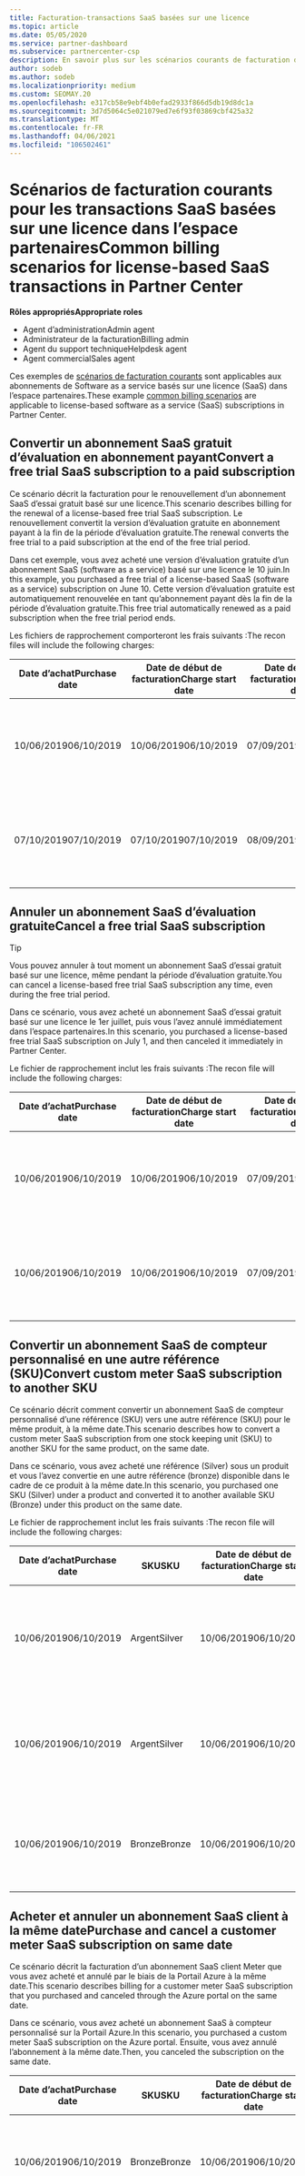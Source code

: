 ```yaml
---
title: Facturation-transactions SaaS basées sur une licence
ms.topic: article
ms.date: 05/05/2020
ms.service: partner-dashboard
ms.subservice: partnercenter-csp
description: En savoir plus sur les scénarios courants de facturation dans l’espace partenaires pour les transactions SaaS (Software-as-a-service) basées sur une licence.
author: sodeb
ms.author: sodeb
ms.localizationpriority: medium
ms.custom: SEOMAY.20
ms.openlocfilehash: e317cb58e9ebf4b0efad2933f866d5db19d8dc1a
ms.sourcegitcommit: 3d7d5064c5e021079ed7e6f93f03869cbf425a32
ms.translationtype: MT
ms.contentlocale: fr-FR
ms.lasthandoff: 04/06/2021
ms.locfileid: "106502461"
---
```

# <a name="common-billing-scenarios-for-license-based-saas-transactions-in-partner-center"></a><span data-ttu-id="5fd4a-103">Scénarios de facturation courants pour les transactions SaaS basées sur une licence dans l’espace partenaires</span><span class="sxs-lookup"><span data-stu-id="5fd4a-103">Common billing scenarios for license-based SaaS transactions in Partner Center</span></span>

<span data-ttu-id="5fd4a-104">**Rôles appropriés**</span><span class="sxs-lookup"><span data-stu-id="5fd4a-104">**Appropriate roles**</span></span>

- <span data-ttu-id="5fd4a-105">Agent d’administration</span><span class="sxs-lookup"><span data-stu-id="5fd4a-105">Admin agent</span></span>
- <span data-ttu-id="5fd4a-106">Administrateur de la facturation</span><span class="sxs-lookup"><span data-stu-id="5fd4a-106">Billing admin</span></span>
- <span data-ttu-id="5fd4a-107">Agent du support technique</span><span class="sxs-lookup"><span data-stu-id="5fd4a-107">Helpdesk agent</span></span>
- <span data-ttu-id="5fd4a-108">Agent commercial</span><span class="sxs-lookup"><span data-stu-id="5fd4a-108">Sales agent</span></span>


<span data-ttu-id="5fd4a-109">Ces exemples de [scénarios de facturation courants](common-billing-scenarios.md) sont applicables aux abonnements de Software as a service basés sur une licence (SaaS) dans l’espace partenaires.</span><span class="sxs-lookup"><span data-stu-id="5fd4a-109">These example [common billing scenarios](common-billing-scenarios.md) are applicable to license-based software as a service (SaaS) subscriptions in Partner Center.</span></span>

## <a name="convert-a-free-trial-saas-subscription-to-a-paid-subscription"></a><span data-ttu-id="5fd4a-110">Convertir un abonnement SaaS gratuit d’évaluation en abonnement payant</span><span class="sxs-lookup"><span data-stu-id="5fd4a-110">Convert a free trial SaaS subscription to a paid subscription</span></span>

<span data-ttu-id="5fd4a-111">Ce scénario décrit la facturation pour le renouvellement d’un abonnement SaaS d’essai gratuit basé sur une licence.</span><span class="sxs-lookup"><span data-stu-id="5fd4a-111">This scenario describes billing for the renewal of a license-based free trial SaaS subscription.</span></span> <span data-ttu-id="5fd4a-112">Le renouvellement convertit la version d’évaluation gratuite en abonnement payant à la fin de la période d’évaluation gratuite.</span><span class="sxs-lookup"><span data-stu-id="5fd4a-112">The renewal converts the free trial to a paid subscription at the end of the free trial period.</span></span>

<span data-ttu-id="5fd4a-113">Dans cet exemple, vous avez acheté une version d’évaluation gratuite d’un abonnement SaaS (software as a service) basé sur une licence le 10 juin.</span><span class="sxs-lookup"><span data-stu-id="5fd4a-113">In this example, you purchased a free trial of a license-based SaaS (software as a service) subscription on June 10.</span></span> <span data-ttu-id="5fd4a-114">Cette version d’évaluation gratuite est automatiquement renouvelée en tant qu’abonnement payant dès la fin de la période d’évaluation gratuite.</span><span class="sxs-lookup"><span data-stu-id="5fd4a-114">This free trial automatically renewed as a paid subscription when the free trial period ends.</span></span>

<span data-ttu-id="5fd4a-115">Les fichiers de rapprochement comporteront les frais suivants :</span><span class="sxs-lookup"><span data-stu-id="5fd4a-115">The recon files will include the following charges:</span></span>

| <span data-ttu-id="5fd4a-116">Date d’achat</span><span class="sxs-lookup"><span data-stu-id="5fd4a-116">Purchase date</span></span> | <span data-ttu-id="5fd4a-117">Date de début de facturation</span><span class="sxs-lookup"><span data-stu-id="5fd4a-117">Charge start date</span></span> | <span data-ttu-id="5fd4a-118">Date de fin de la facturation</span><span class="sxs-lookup"><span data-stu-id="5fd4a-118">Charge end date</span></span> | <span data-ttu-id="5fd4a-119">Prix unitaire</span><span class="sxs-lookup"><span data-stu-id="5fd4a-119">Unit price</span></span> | <span data-ttu-id="5fd4a-120">Quantité unitaire</span><span class="sxs-lookup"><span data-stu-id="5fd4a-120">Unit quantity</span></span> | <span data-ttu-id="5fd4a-121">Montant total</span><span class="sxs-lookup"><span data-stu-id="5fd4a-121">Total amount</span></span> | <span data-ttu-id="5fd4a-122">Type de dépense</span><span class="sxs-lookup"><span data-stu-id="5fd4a-122">Charge type</span></span> | <span data-ttu-id="5fd4a-123">Description de l’abonnement</span><span class="sxs-lookup"><span data-stu-id="5fd4a-123">Subscription description</span></span> |
| ------------- | ----------------- | --------------- | ---------- | ------------- | ------------ | ----------- | ----------------- |
| <span data-ttu-id="5fd4a-124">10/06/2019</span><span class="sxs-lookup"><span data-stu-id="5fd4a-124">06/10/2019</span></span> | <span data-ttu-id="5fd4a-125">10/06/2019</span><span class="sxs-lookup"><span data-stu-id="5fd4a-125">06/10/2019</span></span> | <span data-ttu-id="5fd4a-126">07/09/2019</span><span class="sxs-lookup"><span data-stu-id="5fd4a-126">07/09/2019</span></span> | <span data-ttu-id="5fd4a-127">0 $</span><span class="sxs-lookup"><span data-stu-id="5fd4a-127">$0</span></span> | <span data-ttu-id="5fd4a-128">1</span><span class="sxs-lookup"><span data-stu-id="5fd4a-128">1</span></span> | <span data-ttu-id="5fd4a-129">0 $</span><span class="sxs-lookup"><span data-stu-id="5fd4a-129">$0</span></span> | <span data-ttu-id="5fd4a-130">Nouveau</span><span class="sxs-lookup"><span data-stu-id="5fd4a-130">New</span></span> | <span data-ttu-id="5fd4a-131">Essai gratuit</span><span class="sxs-lookup"><span data-stu-id="5fd4a-131">Free trial</span></span> |
| <span data-ttu-id="5fd4a-132">07/10/2019</span><span class="sxs-lookup"><span data-stu-id="5fd4a-132">07/10/2019</span></span> | <span data-ttu-id="5fd4a-133">07/10/2019</span><span class="sxs-lookup"><span data-stu-id="5fd4a-133">07/10/2019</span></span> | <span data-ttu-id="5fd4a-134">08/09/2019</span><span class="sxs-lookup"><span data-stu-id="5fd4a-134">08/09/2019</span></span> | <span data-ttu-id="5fd4a-135">2 $</span><span class="sxs-lookup"><span data-stu-id="5fd4a-135">$2</span></span> | <span data-ttu-id="5fd4a-136">1</span><span class="sxs-lookup"><span data-stu-id="5fd4a-136">1</span></span> | <span data-ttu-id="5fd4a-137">2 $</span><span class="sxs-lookup"><span data-stu-id="5fd4a-137">$2</span></span> | <span data-ttu-id="5fd4a-138">Renouveler</span><span class="sxs-lookup"><span data-stu-id="5fd4a-138">Renew</span></span> | <span data-ttu-id="5fd4a-139">Abonnement payant</span><span class="sxs-lookup"><span data-stu-id="5fd4a-139">Paid subscription</span></span> |

## <a name="cancel-a-free-trial-saas-subscription"></a><span data-ttu-id="5fd4a-140">Annuler un abonnement SaaS d’évaluation gratuite</span><span class="sxs-lookup"><span data-stu-id="5fd4a-140">Cancel a free trial SaaS subscription</span></span>

> [!TIP]
> <span data-ttu-id="5fd4a-141">Vous pouvez annuler à tout moment un abonnement SaaS d’essai gratuit basé sur une licence, même pendant la période d’évaluation gratuite.</span><span class="sxs-lookup"><span data-stu-id="5fd4a-141">You can cancel a license-based free trial SaaS subscription any time, even during the free trial period.</span></span>

<span data-ttu-id="5fd4a-142">Dans ce scénario, vous avez acheté un abonnement SaaS d’essai gratuit basé sur une licence le 1er juillet, puis vous l’avez annulé immédiatement dans l’espace partenaires.</span><span class="sxs-lookup"><span data-stu-id="5fd4a-142">In this scenario, you purchased a license-based free trial SaaS subscription on July 1, and then canceled it immediately in Partner Center.</span></span>

<span data-ttu-id="5fd4a-143">Le fichier de rapprochement inclut les frais suivants :</span><span class="sxs-lookup"><span data-stu-id="5fd4a-143">The recon file will include the following charges:</span></span>

| <span data-ttu-id="5fd4a-144">Date d’achat</span><span class="sxs-lookup"><span data-stu-id="5fd4a-144">Purchase date</span></span> | <span data-ttu-id="5fd4a-145">Date de début de facturation</span><span class="sxs-lookup"><span data-stu-id="5fd4a-145">Charge start date</span></span> | <span data-ttu-id="5fd4a-146">Date de fin de la facturation</span><span class="sxs-lookup"><span data-stu-id="5fd4a-146">Charge end date</span></span> | <span data-ttu-id="5fd4a-147">Prix unitaire</span><span class="sxs-lookup"><span data-stu-id="5fd4a-147">Unit price</span></span> | <span data-ttu-id="5fd4a-148">Quantité unitaire</span><span class="sxs-lookup"><span data-stu-id="5fd4a-148">Unit quantity</span></span> | <span data-ttu-id="5fd4a-149">Montant total</span><span class="sxs-lookup"><span data-stu-id="5fd4a-149">Total amount</span></span> | <span data-ttu-id="5fd4a-150">Type de dépense</span><span class="sxs-lookup"><span data-stu-id="5fd4a-150">Charge type</span></span> | <span data-ttu-id="5fd4a-151">Description de l’abonnement</span><span class="sxs-lookup"><span data-stu-id="5fd4a-151">Subscription description</span></span> |
| ------------- | ----------------- | --------------- | ---------- | ------------- | ------------ | ----------- | ----------------- |
| <span data-ttu-id="5fd4a-152">10/06/2019</span><span class="sxs-lookup"><span data-stu-id="5fd4a-152">06/10/2019</span></span> | <span data-ttu-id="5fd4a-153">10/06/2019</span><span class="sxs-lookup"><span data-stu-id="5fd4a-153">06/10/2019</span></span> | <span data-ttu-id="5fd4a-154">07/09/2019</span><span class="sxs-lookup"><span data-stu-id="5fd4a-154">07/09/2019</span></span> | <span data-ttu-id="5fd4a-155">0 $</span><span class="sxs-lookup"><span data-stu-id="5fd4a-155">$0</span></span> | <span data-ttu-id="5fd4a-156">11</span><span class="sxs-lookup"><span data-stu-id="5fd4a-156">11</span></span> | <span data-ttu-id="5fd4a-157">0 $</span><span class="sxs-lookup"><span data-stu-id="5fd4a-157">$0</span></span> | <span data-ttu-id="5fd4a-158">Nouveau</span><span class="sxs-lookup"><span data-stu-id="5fd4a-158">New</span></span> | <span data-ttu-id="5fd4a-159">Essai gratuit</span><span class="sxs-lookup"><span data-stu-id="5fd4a-159">Free trial</span></span> |
| <span data-ttu-id="5fd4a-160">10/06/2019</span><span class="sxs-lookup"><span data-stu-id="5fd4a-160">06/10/2019</span></span> | <span data-ttu-id="5fd4a-161">10/06/2019</span><span class="sxs-lookup"><span data-stu-id="5fd4a-161">06/10/2019</span></span> | <span data-ttu-id="5fd4a-162">07/09/2019</span><span class="sxs-lookup"><span data-stu-id="5fd4a-162">07/09/2019</span></span> | <span data-ttu-id="5fd4a-163">0 $</span><span class="sxs-lookup"><span data-stu-id="5fd4a-163">$0</span></span> | <span data-ttu-id="5fd4a-164">11</span><span class="sxs-lookup"><span data-stu-id="5fd4a-164">11</span></span> | <span data-ttu-id="5fd4a-165">0 $</span><span class="sxs-lookup"><span data-stu-id="5fd4a-165">$0</span></span> | <span data-ttu-id="5fd4a-166">Annuler</span><span class="sxs-lookup"><span data-stu-id="5fd4a-166">Cancel</span></span> | <span data-ttu-id="5fd4a-167">Essai gratuit</span><span class="sxs-lookup"><span data-stu-id="5fd4a-167">Free trial</span></span> |

## <a name="convert-custom-meter-saas-subscription-to-another-sku"></a><span data-ttu-id="5fd4a-168">Convertir un abonnement SaaS de compteur personnalisé en une autre référence (SKU)</span><span class="sxs-lookup"><span data-stu-id="5fd4a-168">Convert custom meter SaaS subscription to another SKU</span></span>

<span data-ttu-id="5fd4a-169">Ce scénario décrit comment convertir un abonnement SaaS de compteur personnalisé d’une référence (SKU) vers une autre référence (SKU) pour le même produit, à la même date.</span><span class="sxs-lookup"><span data-stu-id="5fd4a-169">This scenario describes how to convert a custom meter SaaS subscription from one stock keeping unit (SKU) to another SKU for the same product, on the same date.</span></span>

<span data-ttu-id="5fd4a-170">Dans ce scénario, vous avez acheté une référence (Silver) sous un produit et vous l’avez convertie en une autre référence (bronze) disponible dans le cadre de ce produit à la même date.</span><span class="sxs-lookup"><span data-stu-id="5fd4a-170">In this scenario, you purchased one SKU (Silver) under a product and converted it to another available SKU (Bronze) under this product on the same date.</span></span>

<span data-ttu-id="5fd4a-171">Le fichier de rapprochement inclut les frais suivants :</span><span class="sxs-lookup"><span data-stu-id="5fd4a-171">The recon file will include the following charges:</span></span>

| <span data-ttu-id="5fd4a-172">Date d’achat</span><span class="sxs-lookup"><span data-stu-id="5fd4a-172">Purchase date</span></span> | <span data-ttu-id="5fd4a-173">SKU</span><span class="sxs-lookup"><span data-stu-id="5fd4a-173">SKU</span></span> | <span data-ttu-id="5fd4a-174">Date de début de facturation</span><span class="sxs-lookup"><span data-stu-id="5fd4a-174">Charge start date</span></span> | <span data-ttu-id="5fd4a-175">Date de fin de la facturation</span><span class="sxs-lookup"><span data-stu-id="5fd4a-175">Charge end date</span></span> | <span data-ttu-id="5fd4a-176">Prix unitaire</span><span class="sxs-lookup"><span data-stu-id="5fd4a-176">Unit price</span></span> | <span data-ttu-id="5fd4a-177">Quantité unitaire</span><span class="sxs-lookup"><span data-stu-id="5fd4a-177">Unit quantity</span></span> | <span data-ttu-id="5fd4a-178">Montant total</span><span class="sxs-lookup"><span data-stu-id="5fd4a-178">Total amount</span></span> | <span data-ttu-id="5fd4a-179">Type de dépense</span><span class="sxs-lookup"><span data-stu-id="5fd4a-179">Charge type</span></span> | <span data-ttu-id="5fd4a-180">Description de l’abonnement</span><span class="sxs-lookup"><span data-stu-id="5fd4a-180">Subscription description</span></span> |
| ------------- | ----------------- | ----------------- | --------------- | ---------- | ------------- | ------------ | ----------- | ----------------- |
| <span data-ttu-id="5fd4a-181">10/06/2019</span><span class="sxs-lookup"><span data-stu-id="5fd4a-181">06/10/2019</span></span> | <span data-ttu-id="5fd4a-182">Argent</span><span class="sxs-lookup"><span data-stu-id="5fd4a-182">Silver</span></span> | <span data-ttu-id="5fd4a-183">10/06/2019</span><span class="sxs-lookup"><span data-stu-id="5fd4a-183">06/10/2019</span></span> | <span data-ttu-id="5fd4a-184">10/06/2019</span><span class="sxs-lookup"><span data-stu-id="5fd4a-184">06/10/2019</span></span> | <span data-ttu-id="5fd4a-185">20 $</span><span class="sxs-lookup"><span data-stu-id="5fd4a-185">$20</span></span> | <span data-ttu-id="5fd4a-186">1</span><span class="sxs-lookup"><span data-stu-id="5fd4a-186">1</span></span> | <span data-ttu-id="5fd4a-187">20 $</span><span class="sxs-lookup"><span data-stu-id="5fd4a-187">$20</span></span> | <span data-ttu-id="5fd4a-188">Nouveau</span><span class="sxs-lookup"><span data-stu-id="5fd4a-188">New</span></span> | <span data-ttu-id="5fd4a-189">Abonnement SaaS à compteur personnalisé</span><span class="sxs-lookup"><span data-stu-id="5fd4a-189">Custom meter SaaS subscription</span></span> |
| <span data-ttu-id="5fd4a-190">10/06/2019</span><span class="sxs-lookup"><span data-stu-id="5fd4a-190">06/10/2019</span></span> | <span data-ttu-id="5fd4a-191">Argent</span><span class="sxs-lookup"><span data-stu-id="5fd4a-191">Silver</span></span> | <span data-ttu-id="5fd4a-192">10/06/2019</span><span class="sxs-lookup"><span data-stu-id="5fd4a-192">06/10/2019</span></span> | <span data-ttu-id="5fd4a-193">10/06/2019</span><span class="sxs-lookup"><span data-stu-id="5fd4a-193">06/10/2019</span></span> | <span data-ttu-id="5fd4a-194">20 $</span><span class="sxs-lookup"><span data-stu-id="5fd4a-194">$20</span></span> | <span data-ttu-id="5fd4a-195">1</span><span class="sxs-lookup"><span data-stu-id="5fd4a-195">1</span></span> | <span data-ttu-id="5fd4a-196">-$20</span><span class="sxs-lookup"><span data-stu-id="5fd4a-196">-$20</span></span> | <span data-ttu-id="5fd4a-197">Convertir</span><span class="sxs-lookup"><span data-stu-id="5fd4a-197">Convert</span></span> | <span data-ttu-id="5fd4a-198">Facture au prorata pour l’abonnement SaaS du compteur personnalisé</span><span class="sxs-lookup"><span data-stu-id="5fd4a-198">Prorated rebill for custom meter SaaS subscription</span></span> |
| <span data-ttu-id="5fd4a-199">10/06/2019</span><span class="sxs-lookup"><span data-stu-id="5fd4a-199">06/10/2019</span></span> | <span data-ttu-id="5fd4a-200">Bronze</span><span class="sxs-lookup"><span data-stu-id="5fd4a-200">Bronze</span></span> | <span data-ttu-id="5fd4a-201">10/06/2019</span><span class="sxs-lookup"><span data-stu-id="5fd4a-201">06/10/2019</span></span> | <span data-ttu-id="5fd4a-202">10/06/2019</span><span class="sxs-lookup"><span data-stu-id="5fd4a-202">06/10/2019</span></span> | <span data-ttu-id="5fd4a-203">$10</span><span class="sxs-lookup"><span data-stu-id="5fd4a-203">$10</span></span> | <span data-ttu-id="5fd4a-204">1</span><span class="sxs-lookup"><span data-stu-id="5fd4a-204">1</span></span> | <span data-ttu-id="5fd4a-205">$10</span><span class="sxs-lookup"><span data-stu-id="5fd4a-205">$10</span></span> | <span data-ttu-id="5fd4a-206">Convertir</span><span class="sxs-lookup"><span data-stu-id="5fd4a-206">Convert</span></span> | <span data-ttu-id="5fd4a-207">Abonnement SaaS à compteur personnalisé</span><span class="sxs-lookup"><span data-stu-id="5fd4a-207">Custom meter SaaS subscription</span></span> |

## <a name="purchase-and-cancel-a-customer-meter-saas-subscription-on-same-date"></a><span data-ttu-id="5fd4a-208">Acheter et annuler un abonnement SaaS client à la même date</span><span class="sxs-lookup"><span data-stu-id="5fd4a-208">Purchase and cancel a customer meter SaaS subscription on same date</span></span>

<span data-ttu-id="5fd4a-209">Ce scénario décrit la facturation d’un abonnement SaaS client Meter que vous avez acheté et annulé par le biais de la Portail Azure à la même date.</span><span class="sxs-lookup"><span data-stu-id="5fd4a-209">This scenario describes billing for a customer meter SaaS subscription that you purchased and canceled through the Azure portal on the same date.</span></span>

<span data-ttu-id="5fd4a-210">Dans ce scénario, vous avez acheté un abonnement SaaS à compteur personnalisé sur la Portail Azure.</span><span class="sxs-lookup"><span data-stu-id="5fd4a-210">In this scenario, you purchased a custom meter SaaS subscription on the Azure portal.</span></span> <span data-ttu-id="5fd4a-211">Ensuite, vous avez annulé l’abonnement à la même date.</span><span class="sxs-lookup"><span data-stu-id="5fd4a-211">Then, you canceled the subscription on the same date.</span></span>

| <span data-ttu-id="5fd4a-212">Date d’achat</span><span class="sxs-lookup"><span data-stu-id="5fd4a-212">Purchase date</span></span> | <span data-ttu-id="5fd4a-213">SKU</span><span class="sxs-lookup"><span data-stu-id="5fd4a-213">SKU</span></span> | <span data-ttu-id="5fd4a-214">Date de début de facturation</span><span class="sxs-lookup"><span data-stu-id="5fd4a-214">Charge start date</span></span> | <span data-ttu-id="5fd4a-215">Date de fin de la facturation</span><span class="sxs-lookup"><span data-stu-id="5fd4a-215">Charge end date</span></span> | <span data-ttu-id="5fd4a-216">Prix unitaire</span><span class="sxs-lookup"><span data-stu-id="5fd4a-216">Unit price</span></span> | <span data-ttu-id="5fd4a-217">Quantité unitaire</span><span class="sxs-lookup"><span data-stu-id="5fd4a-217">Unit quantity</span></span> | <span data-ttu-id="5fd4a-218">Montant total</span><span class="sxs-lookup"><span data-stu-id="5fd4a-218">Total amount</span></span> | <span data-ttu-id="5fd4a-219">Type de dépense</span><span class="sxs-lookup"><span data-stu-id="5fd4a-219">Charge type</span></span> | <span data-ttu-id="5fd4a-220">Description de l’abonnement</span><span class="sxs-lookup"><span data-stu-id="5fd4a-220">Subscription description</span></span> |
| ------------- | ------------- |----------------- | --------------- | ---------- | ------------- | ------------ | ----------- | ----------------- |
| <span data-ttu-id="5fd4a-221">10/06/2019</span><span class="sxs-lookup"><span data-stu-id="5fd4a-221">06/10/2019</span></span> | <span data-ttu-id="5fd4a-222">Bronze</span><span class="sxs-lookup"><span data-stu-id="5fd4a-222">Bronze</span></span> | <span data-ttu-id="5fd4a-223">10/06/2019</span><span class="sxs-lookup"><span data-stu-id="5fd4a-223">06/10/2019</span></span> | <span data-ttu-id="5fd4a-224">10/06/2019</span><span class="sxs-lookup"><span data-stu-id="5fd4a-224">06/10/2019</span></span> | <span data-ttu-id="5fd4a-225">$10</span><span class="sxs-lookup"><span data-stu-id="5fd4a-225">$10</span></span> | <span data-ttu-id="5fd4a-226">1</span><span class="sxs-lookup"><span data-stu-id="5fd4a-226">1</span></span> | <span data-ttu-id="5fd4a-227">$10</span><span class="sxs-lookup"><span data-stu-id="5fd4a-227">$10</span></span> | <span data-ttu-id="5fd4a-228">Nouveau</span><span class="sxs-lookup"><span data-stu-id="5fd4a-228">New</span></span> | <span data-ttu-id="5fd4a-229">Abonnement SaaS à compteur personnalisé</span><span class="sxs-lookup"><span data-stu-id="5fd4a-229">Custom meter SaaS subscription</span></span> |
| <span data-ttu-id="5fd4a-230">10/06/2019</span><span class="sxs-lookup"><span data-stu-id="5fd4a-230">06/10/2019</span></span> | <span data-ttu-id="5fd4a-231">Bronze</span><span class="sxs-lookup"><span data-stu-id="5fd4a-231">Bronze</span></span> | <span data-ttu-id="5fd4a-232">10/06/2019</span><span class="sxs-lookup"><span data-stu-id="5fd4a-232">06/10/2019</span></span> | <span data-ttu-id="5fd4a-233">10/06/2019</span><span class="sxs-lookup"><span data-stu-id="5fd4a-233">06/10/2019</span></span> | <span data-ttu-id="5fd4a-234">$10</span><span class="sxs-lookup"><span data-stu-id="5fd4a-234">$10</span></span> | <span data-ttu-id="5fd4a-235">1</span><span class="sxs-lookup"><span data-stu-id="5fd4a-235">1</span></span> | <span data-ttu-id="5fd4a-236">-$10</span><span class="sxs-lookup"><span data-stu-id="5fd4a-236">-$10</span></span> | <span data-ttu-id="5fd4a-237">CancelImmediate</span><span class="sxs-lookup"><span data-stu-id="5fd4a-237">CancelImmediate</span></span> | <span data-ttu-id="5fd4a-238">Abonnement SaaS à compteur personnalisé</span><span class="sxs-lookup"><span data-stu-id="5fd4a-238">Custom meter SaaS subscription</span></span> |
